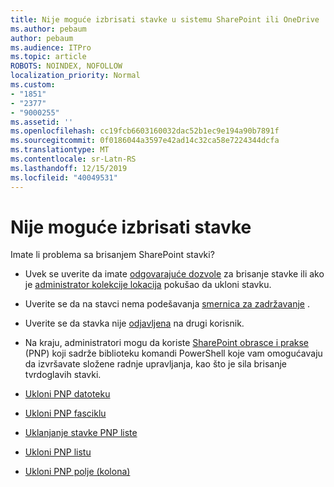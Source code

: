 ```yaml
---
title: Nije moguće izbrisati stavke u sistemu SharePoint ili OneDrive
ms.author: pebaum
author: pebaum
ms.audience: ITPro
ms.topic: article
ROBOTS: NOINDEX, NOFOLLOW
localization_priority: Normal
ms.custom:
- "1851"
- "2377"
- "9000255"
ms.assetid: ''
ms.openlocfilehash: cc19fcb6603160032dac52b1ec9e194a90b7891f
ms.sourcegitcommit: 0f0186044a3597e42ad14c32ca58e7224344dcfa
ms.translationtype: MT
ms.contentlocale: sr-Latn-RS
ms.lasthandoff: 12/15/2019
ms.locfileid: "40049531"
---
```

# <a name="unable-to-delete-items"></a>Nije moguće izbrisati stavke

Imate li problema sa brisanjem SharePoint stavki?

- Uvek se uverite da imate [odgovarajuće dozvole](https://docs.microsoft.com/sharepoint/default-sharepoint-groups) za brisanje stavke ili ako je [administrator kolekcije lokacija](https://docs.microsoft.com/sharepoint/customize-sharepoint-site-permissions#add-change-or-remove-a-site-collection-administrator) pokušao da ukloni stavku.

- Uverite se da na stavci nema podešavanja [smernica za zadržavanje](https://docs.microsoft.com/office365/securitycompliance/retention-policies) .

- Uverite se da stavka nije [odjavljena](https://support.office.com/article/check-out-check-in-or-discard-changes-to-files-in-a-library-7e2c12a9-a874-4393-9511-1378a700f6de) na drugi korisnik.

- Na kraju, administratori mogu da koriste [SharePoint obrasce i prakse](https://docs.microsoft.com/powershell/sharepoint/sharepoint-pnp/sharepoint-pnp-cmdlets?view=sharepoint-ps#installation) (PNP) koji sadrže biblioteku komandi PowerShell koje vam omogućavaju da izvršavate složene radnje upravljanja, kao što je sila brisanje tvrdoglavih stavki.
- [Ukloni PNP datoteku](https://docs.microsoft.com/powershell/module/sharepoint-pnp/remove-pnpfile?view=sharepoint-ps)
- [Ukloni PNP fasciklu](https://docs.microsoft.com/powershell/module/sharepoint-pnp/remove-pnpfolder?view=sharepoint-ps)
- [Uklanjanje stavke PNP liste](https://docs.microsoft.com/powershell/module/sharepoint-pnp/remove-pnplistitem?view=sharepoint-ps)
- [Ukloni PNP listu](https://docs.microsoft.com/powershell/module/sharepoint-pnp/remove-pnplist?view=sharepoint-ps)
- [Ukloni PNP polje (kolona)](https://docs.microsoft.com/powershell/module/sharepoint-pnp/remove-pnpfield?view=sharepoint-ps)